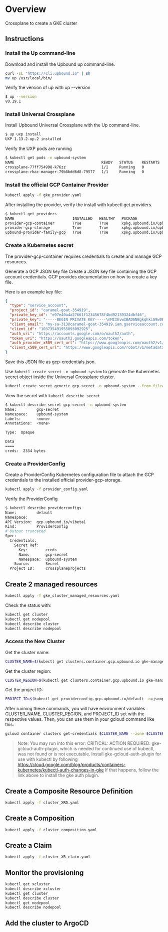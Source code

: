# Overview
Crossplane to create a GKE cluster

## Instructions

### Install the Up command-line
Download and install the Upbound up command-line.
```bash
curl -sL "https://cli.upbound.io" | sh
mv up /usr/local/bin/
```

Verify the version of up with up --version
```bash
$ up --version
v0.19.1
```

### Install Universal Crossplane
Install Upbound Universal Crossplane with the Up command-line.

```bash
$ up uxp install
UXP 1.13.2-up.2 installed
```
Verify the UXP pods are running
```bash
$ kubectl get pods -n upbound-system
NAME                                       READY   STATUS    RESTARTS   AGE
crossplane-77ff754998-k76zz                1/1     Running   0          40s
crossplane-rbac-manager-79b8bdd6d8-79577   1/1     Running   0          40s
```

### Install the official GCP Container Provider

```bash
kubectl apply -f gke_provider.yaml
```

After installing the provider, verify the install with kubectl get providers.
```bash
$ kubectl get providers
NAME                          INSTALLED   HEALTHY   PACKAGE                                                  AGE
provider-gcp-container        True        True      xpkg.upbound.io/upbound/provider-gcp-container:v0.41.0   47h
provider-gcp-storage          True        True      xpkg.upbound.io/upbound/provider-gcp-storage:v0.41.0     47h
upbound-provider-family-gcp   True        True      xpkg.upbound.io/upbound/provider-family-gcp:v0.41.0      47h
```

### Create a Kubernetes secret
The provider-gcp-container requires credentials to create and manage GCP resources.

Generate a GCP JSON key file
Create a JSON key file containing the GCP account credentials. GCP provides documentation on how to create a key file.

Here is an example key file:
```json
{
  "type": "service_account",
  "project_id": "caramel-goat-354919",
  "private_key_id": "e97e40a4a27661f12345678f4bd92139324dbf46",
  "private_key": "-----BEGIN PRIVATE KEY-----\nMIIEvwIBADANBgkqhkiG9w0BAQEFAASCBKkwggSlAgEAAoIBAQCwA+6MWRhmcPB3\nF/irb5MDPYAT6BWr7Vu/16U8FbCHk7xtsAWYjKXKHu5mGzum4F781sM0aMCeitlv\n+jr2y7Ny23S9uP5W2kfnD/lfj0EjCdfoaN3m7W0j4DrriJviV6ESeSdb0Ehg+iEW\ngNrkb/ljigYgsSLMuemby5lvJVINUazXJtGUEZew+iAOnI4/j/IrDXPCYVNo5z+b\neiMsDYWfccenWGOQf1hkbVWyKqzsInxu8NQef3tNhoUXNOn+/kgarOA5VTYvFUPr\n2l1P9TxzrcYuL8XK++HjVj5mcNaWXNN+jnFpxjMIJOiDJOZoAo0X7tuCJFXtAZbH\n9P61GjhbAgMBAAECggEARXo31kRw4jbgZFIdASa4hAXpoXHx4/x8Q9yOR4pUNR/2\nt+FMRCv4YTEWb01+nV9hfzISuYRDzBEIxS+jyLkda0/+48i69HOTAD0I9VRppLgE\ne97e40a4a27661f12345678f4bd92139324dbf46+2H7ulQDtbEgfcWpNMQcL2JiFq+WS\neh3H0gHSFFIWGnAM/xofrlhGsN64palZmbt2YiKXcHPT+WgLbD45mT5j9oMYxBJf\nPkUUX5QibSSBQyvNqCgRKHSnsY9yAkoNTbPnEV0clQ4FmSccogyS9uPEocQDefuY\nY7gpwSzjXpaw7tP5scK3NtWmmssi+dwDadfLrKF7oQKBgQDjIZ+jwAggCp7AYB/S\n6dznl5/G28Mw6CIM6kPgFnJ8P/C/Yi2y/OPKFKhMs2ecQI8lJfcvvpU/z+kZizcG\nr/7iRMR/SX8n1eqS8XfWKeBzIdwQmiKyRg2AKelGKljuVtI8sXKv9t6cm8RkWKuZ\n9uVroTCPWGpIrh2EMxLeOrlm0QKBgQDGYxoBvl5GfrOzjhYOa5GBgGYYPdE7kNny\nhpHE9CrPZFIcb5nGMlBCOfV+bqA9ALCXKFCr0eHhTjk9HjHfloxuxDmz34vC0xXG\ncegqfV9GNKZPDctysAlCWW/dMYw4+tzAgoG9Qm13Iyfi2Ikll7vfeMX7fH1cnJs0\nnYpN9LYPawKBgQCwMi09QoMLGDH+2pLVc0ZDAoSYJ3NMRUfk7Paqp784VAHW9bqt\n1zB+W3gTyDjgJdTl5IXVK+tsDUWu4yhUr8LylJY6iDF0HaZTR67HHMVZizLETk4M\nLfvbKKgmHkPO4NtG6gEmMESRCOVZUtAMKFPhIrIhAV2x9CBBpb1FWBjrgQKBgQCj\nkP3WRjDQipJ7DkEdLo9PaJ/EiOND60/m6BCzhGTvjVUt4M22XbFSiRrhXTB8W189\noZ2xrGBCNQ54V7bjE+tBQEQbC8rdnNAtR6kVrzyoU6xzLXp6Wq2nqLnUc4+bQypT\nBscVVfmO6stt+v5Iomvh+l+x05hAjVZh8Sog0AxzdQKBgQCMgMTXt0ZBs0ScrG9v\np5CGa18KC+S3oUOjK/qyACmCqhtd+hKHIxHx3/FQPBWb4rDJRsZHH7C6URR1pHzJ\nmhCWgKGsvYrXkNxtiyPXwnU7PNP9JNuCWa45dr/vE/uxcbccK4JnWJ8+Kk/9LEX0\nmjtDm7wtLVlTswYhP6AP69RoMQ==\n-----END PRIVATE KEY-----\n",
  "client_email": "my-sa-313@caramel-goat-354919.iam.gserviceaccount.com",
  "client_id": "103735491955093092925",
  "auth_uri": "https://accounts.google.com/o/oauth2/auth",
  "token_uri": "https://oauth2.googleapis.com/token",
  "auth_provider_x509_cert_url": "https://www.googleapis.com/oauth2/v1/certs",
  "client_x509_cert_url": "https://www.googleapis.com/robot/v1/metadata/x509/my-sa-313%40caramel-goat-354919.iam.gserviceaccount.com"
}
```
Save this JSON file as gcp-credentials.json.

Use `kubectl create secret -n upbound-system` to generate the Kubernetes secret object inside the Universal Crossplane cluster.

```bash
kubectl create secret generic gcp-secret -n upbound-system --from-file=creds=./gcp-credentials.json
```

View the secret with `kubectl describe secret`
```bash
$ kubectl describe secret gcp-secret -n upbound-system
Name:         gcp-secret
Namespace:    upbound-system
Labels:       <none>
Annotations:  <none>

Type:  Opaque

Data
====
creds:  2334 bytes
```

### Create a ProviderConfig
Create a ProviderConfig Kubernetes configuration file to attach the GCP credentials to the installed official provider-gcp-storage.

```bash
kubectl apply -f provider_config.yaml
```

Verify the ProviderConfig

```bash
$ kubectl describe providerconfigs
Name:         default
Namespace:
API Version:  gcp.upbound.io/v1beta1
Kind:         ProviderConfig
# Output truncated
Spec:
  Credentials:
    Secret Ref:
      Key:        creds
      Name:       gcp-secret
      Namespace:  upbound-system
    Source:       Secret
  Project ID:     crossplaneprojects
```

## Create 2 managed resources

```bash
kubectl apply -f gke_cluster_managed_resources.yaml
```

Check the status with:

```bash
kubectl get cluster
kubectl get nodepool
kubectl describe cluster
kubectl describe nodepool
```

### Access the New Cluster

Get the cluster name:

```bash
CLUSTER_NAME=$(kubectl get clusters.container.gcp.upbound.io gke-managed-resources -o=jsonpath='{.metadata.name}')
```

Get the cluster region:

```bash
CLUSTER_REGION=$(kubectl get clusters.container.gcp.upbound.io gke-managed-resources -o=jsonpath='{.spec.forProvider.region}')
```

Get the project ID:

```bash
PROJECT_ID=$(kubectl get providerconfig.gcp.upbound.io/default -o=jsonpath='{.spec.projectID}')
```

After running these commands, you will have environment variables CLUSTER_NAME, CLUSTER_REGION, and PROJECT_ID set with the respective values. Then, you can use them in your gcloud command like this:

```bash
gcloud container clusters get-credentials $CLUSTER_NAME --zone $CLUSTER_REGION --project $PROJECT_ID
```

> Note: You may run into this error: CRITICAL: ACTION REQUIRED: gke-gcloud-auth-plugin, which is needed for continued use of kubectl, was not found or is not executable. Install gke-gcloud-auth-plugin for use with kubectl by following https://cloud.google.com/blog/products/containers-kubernetes/kubectl-auth-changes-in-gke
If that happens, follow the link above to install the gke auth plugin.

## Create a Composite Resource Definition

```bash
kubectl apply -f cluster_XRD.yaml
```

## Create a Composition

```bash
kubectl apply -f cluster_composition.yaml
```

## Create a Claim

```bash
kubectl apply -f cluster_XR_claim.yaml
```

## Monitor the provisioning

```bash
kubectl get xcluster
kubectl describe xcluster
kubectl get cluster
kubectl describe cluster
kubectl get nodepool
kubectl describe nodepool
```

## Add the cluster to ArgoCD

